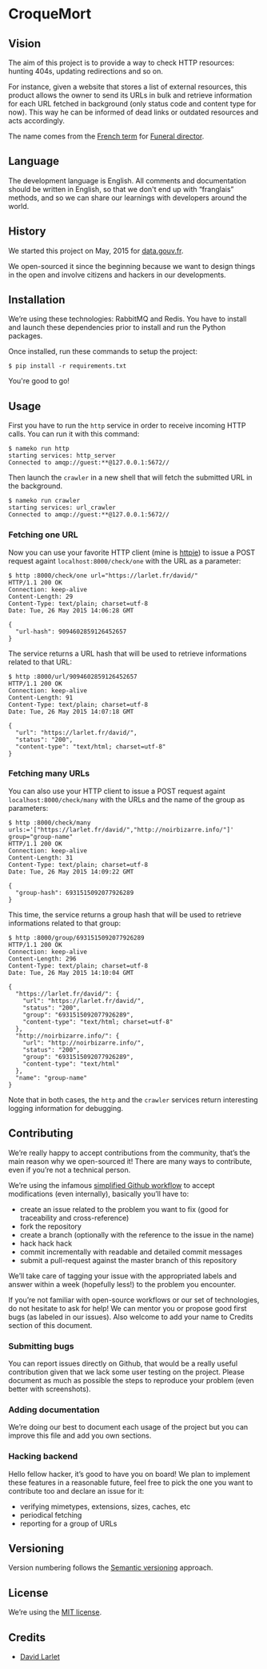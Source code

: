 # CroqueMort

## Vision

The aim of this project is to provide a way to check HTTP resources: hunting 404s, updating redirections and so on.

For instance, given a website that stores a list of external resources, this product allows the owner to send its URLs in bulk and retrieve information for each URL fetched in background (only status code and content type for now). This way he can be informed of dead links or outdated resources and acts accordingly.

The name comes from the [French term](https://fr.wikipedia.org/wiki/Croque-mort) for [Funeral director](https://en.wikipedia.org/wiki/Funeral_director).


## Language

The development language is English. All comments and documentation should be written in English, so that we don't end up with “franglais” methods, and so we can share our learnings with developers around the world.


## History

We started this project on May, 2015 for [data.gouv.fr](http://data.gouv.fr/).

We open-sourced it since the beginning because we want to design things in the open and involve citizens and hackers in our developments.


## Installation

We’re using these technologies: RabbitMQ and Redis. You have to install and launch these dependencies prior to install and run the Python packages.

Once installed, run these commands to setup the project:

```shell
$ pip install -r requirements.txt
```

You're good to go!


## Usage

First you have to run the `http` service in order to receive incoming HTTP calls. You can run it with this command:

```shell
$ nameko run http
starting services: http_server
Connected to amqp://guest:**@127.0.0.1:5672//
```

Then launch the `crawler` in a new shell that will fetch the submitted URL in the background.

```shell
$ nameko run crawler
starting services: url_crawler
Connected to amqp://guest:**@127.0.0.1:5672//
```


### Fetching one URL

Now you can use your favorite HTTP client (mine is [httpie](https://github.com/jakubroztocil/httpie)) to issue a POST request againt `localhost:8000/check/one` with the URL as a parameter:

```shell
$ http :8000/check/one url="https://larlet.fr/david/"
HTTP/1.1 200 OK
Connection: keep-alive
Content-Length: 29
Content-Type: text/plain; charset=utf-8
Date: Tue, 26 May 2015 14:06:28 GMT

{
  "url-hash": 9094602859126452657
}
```

The service returns a URL hash that will be used to retrieve informations related to that URL:

```shell
$ http :8000/url/9094602859126452657
HTTP/1.1 200 OK
Connection: keep-alive
Content-Length: 91
Content-Type: text/plain; charset=utf-8
Date: Tue, 26 May 2015 14:07:18 GMT

{
  "url": "https://larlet.fr/david/", 
  "status": "200", 
  "content-type": "text/html; charset=utf-8"
}
```


### Fetching many URLs

You can also use your  HTTP client to issue a POST request againt `localhost:8000/check/many` with the URLs and the name of the group as parameters:

```shell
$ http :8000/check/many urls:='["https://larlet.fr/david/","http://noirbizarre.info/"]' group="group-name"
HTTP/1.1 200 OK
Connection: keep-alive
Content-Length: 31
Content-Type: text/plain; charset=utf-8
Date: Tue, 26 May 2015 14:09:22 GMT

{
  "group-hash": 6931515092077926289
}
```

This time, the service returns a group hash that will be used to retrieve informations related to that group:

```shell
$ http :8000/group/6931515092077926289
HTTP/1.1 200 OK
Connection: keep-alive
Content-Length: 296
Content-Type: text/plain; charset=utf-8
Date: Tue, 26 May 2015 14:10:04 GMT

{
  "https://larlet.fr/david/": {
    "url": "https://larlet.fr/david/", 
    "status": "200", 
    "group": "6931515092077926289", 
    "content-type": "text/html; charset=utf-8"
  }, 
  "http://noirbizarre.info/": {
    "url": "http://noirbizarre.info/", 
    "status": "200", 
    "group": "6931515092077926289", 
    "content-type": "text/html"
  }, 
  "name": "group-name"
}
```

Note that in both cases, the `http` and the `crawler` services return interesting logging information for debugging.


## Contributing

We’re really happy to accept contributions from the community, that’s the main reason why we open-sourced it! There are many ways to contribute, even if you’re not a technical person.

We’re using the infamous [simplified Github workflow](http://scottchacon.com/2011/08/31/github-flow.html) to accept modifications (even internally), basically you’ll have to:

* create an issue related to the problem you want to fix (good for traceability and cross-reference)
* fork the repository
* create a branch (optionally with the reference to the issue in the name)
* hack hack hack
* commit incrementally with readable and detailed commit messages
* submit a pull-request against the master branch of this repository

We’ll take care of tagging your issue with the appropriated labels and answer within a week (hopefully less!) to the problem you encounter.

If you’re not familiar with open-source workflows or our set of technologies, do not hesitate to ask for help! We can mentor you or propose good first bugs (as labeled in our issues). Also welcome to add your name to Credits section of this document.


### Submitting bugs

You can report issues directly on Github, that would be a really useful contribution given that we lack some user testing on the project. Please document as much as possible the steps to reproduce your problem (even better with screenshots).


### Adding documentation

We’re doing our best to document each usage of the project but you can improve this file and add you own sections.


### Hacking backend

Hello fellow hacker, it’s good to have you on board! We plan to implement these features in a reasonable future, feel free to pick the one you want to contribute too and declare an issue for it:

* verifying mimetypes, extensions, sizes, caches, etc
* periodical fetching
* reporting for a group of URLs


## Versioning

Version numbering follows the [Semantic versioning](http://semver.org/) approach.


## License

We’re using the [MIT license](https://tldrlegal.com/license/mit-license). 


## Credits

* [David Larlet](https://larlet.fr/david/)
